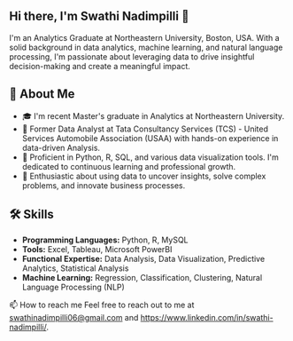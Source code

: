 ## Hi there, I'm Swathi Nadimpilli 👋

I'm an Analytics Graduate at Northeastern University, Boston, USA. With a solid background in data analytics, machine learning, and natural language processing, I'm passionate about leveraging data to drive insightful decision-making and create a meaningful impact.

## 🚀 About Me
- 🎓 I'm recent Master's graduate in Analytics at Northeastern University.
- 💼 Former Data Analyst at Tata Consultancy Services (TCS) - United Services Automobile Association (USAA) with hands-on experience in data-driven Analysis.
- 🌟 Proficient in Python, R, SQL, and various data visualization tools. I'm dedicated to continuous learning and professional growth.
- 🌱 Enthusiastic about using data to uncover insights, solve complex problems, and innovate business processes.

## 🛠 Skills
- **Programming Languages:** Python, R, MySQL
- **Tools:** Excel, Tableau, Microsoft PowerBI
- **Functional Expertise:** Data Analysis, Data Visualization, Predictive Analytics, Statistical Analysis
- **Machine Learning:** Regression, Classification, Clustering, Natural Language Processing (NLP)


📫 How to reach me
Feel free to reach out to me at swathinadimpilli06@gmail.com and https://www.linkedin.com/in/swathi-nadimpilli/.
